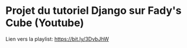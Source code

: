 # Projet du tutoriel Django sur Fady's Cube (Youtube)

Lien vers la playlist: https://bit.ly/3DvbJhW
